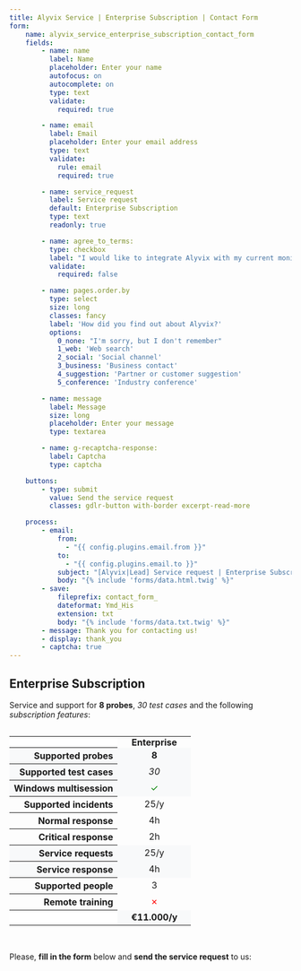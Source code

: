 ```yaml
---
title: Alyvix Service | Enterprise Subscription | Contact Form
form:
    name: alyvix_service_enterprise_subscription_contact_form
    fields:
        - name: name
          label: Name
          placeholder: Enter your name
          autofocus: on
          autocomplete: on
          type: text
          validate:
            required: true

        - name: email
          label: Email
          placeholder: Enter your email address
          type: text
          validate:
            rule: email
            required: true

        - name: service_request
          label: Service request
          default: Enterprise Subscription
          type: text
          readonly: true

        - name: agree_to_terms:
          type: checkbox
          label: "I would like to integrate Alyvix with my current monitoring system"
          validate:
            required: false

        - name: pages.order.by
          type: select
          size: long
          classes: fancy
          label: 'How did you find out about Alyvix?'
          options:
            0_none: "I'm sorry, but I don't remember"
            1_web: 'Web search'
            2_social: 'Social channel'
            3_business: 'Business contact'
            4_suggestion: 'Partner or customer suggestion'
            5_conference: 'Industry conference'

        - name: message
          label: Message
          size: long
          placeholder: Enter your message
          type: textarea

        - name: g-recaptcha-response:
          label: Captcha
          type: captcha

    buttons:
        - type: submit
          value: Send the service request
          classes: gdlr-button with-border excerpt-read-more

    process:
        - email:
            from:
              - "{{ config.plugins.email.from }}"
            to:
              - "{{ config.plugins.email.to }}"
            subject: "[Alyvix|Lead] Service request | Enterprise Subscription"
            body: "{% include 'forms/data.html.twig' %}"
        - save:
            fileprefix: contact_form_
            dateformat: Ymd_His
            extension: txt
            body: "{% include 'forms/data.txt.twig' %}"
        - message: Thank you for contacting us!
        - display: thank_you
        - captcha: true
---
```


## **Enterprise** Subscription

Service and support for **8 probes**, *30 test cases* and the following *subscription features*:

<div style="overflow-x:auto;">
    <table style="margin-left:auto;margin-right:auto;border-collapse:collapse">
        <tr>
            <th style="background-color:white;"></th>
            <th style="padding:0 25px 0 25px;">Enterprise</th>
        </tr>
        <tr style="background-color:#f8f9fa;">
            <th style="text-align:right;white-space:nowrap;">Supported probes</th>
            <td style="text-align:center;"><b>8</b></td>
        </tr>
        <tr style="background-color:#f8f9fa;">
            <th style="text-align:right;white-space:nowrap;">Supported test cases</th>
            <td style="text-align:center;"><em>30</em></td>
        </tr>
        <tr style="background-color:#f8f9fa;">
            <th style="text-align:right;white-space:nowrap;">Windows multisession</th>
            <td style="text-align:center;color:green;">&#x2713;</td>
        </tr>
        <tr>
            <th style="text-align:right;white-space:nowrap;">Supported incidents</th>
            <td style="text-align:center;">25/y</td>
        </tr>
        <tr>
            <th style="text-align:right;white-space:nowrap;">Normal response</th>
            <td style="text-align:center;">4h</td>
        </tr>
        <tr>
            <th style="text-align:right;white-space:nowrap;">Critical response</th>
            <td style="text-align:center;">2h</td>
        </tr>
        <tr style="background-color:#f8f9fa;">
            <th style="text-align:right;white-space:nowrap;">Service requests</th>
            <td style="text-align:center;">25/y</td>
        </tr>
        <tr style="background-color:#f8f9fa;">
            <th style="text-align:right;white-space:nowrap;">Service response</th>
            <td style="text-align:center;">4h</td>
        </tr>
        <tr>
            <th style="text-align:right;white-space:nowrap;">Supported people</th>
            <td style="text-align:center;">3</td>
        </tr>
        <tr>
            <th style="text-align:right;white-space:nowrap;">Remote training</th>
            <td style="text-align:center;color:red">&#x2717;</td>
        </tr>
        <tr style="background-color:#f8f9fa;">
            <th style="background-color:white;"></th>
            <td style="text-align:center;"><b>€11.000/y</b></td>
        </tr>
    </table>
    <br>
</div>

Please, **fill in the form** below and **send the service request** to us:
